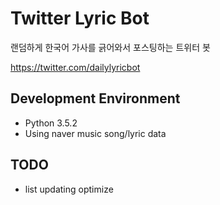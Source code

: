 # Twitter Lyric Bot

랜덤하게 한국어 가사를 긁어와서 포스팅하는 트위터 봇

https://twitter.com/dailylyricbot

## Development Environment

  - Python 3.5.2
  - Using naver music song/lyric data

## TODO
  - list updating optimize
